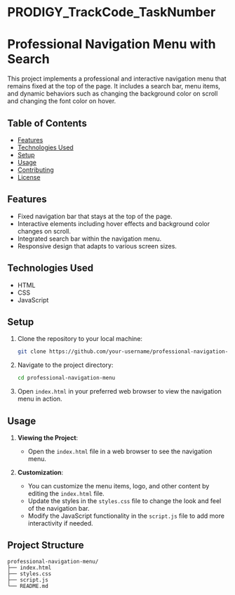 # PRODIGY_TrackCode_TaskNumber
# Professional Navigation Menu with Search

This project implements a professional and interactive navigation menu that remains fixed at the top of the page. It includes a search bar, menu items, and dynamic behaviors such as changing the background color on scroll and changing the font color on hover.

## Table of Contents

- [Features](#features)
- [Technologies Used](#technologies-used)
- [Setup](#setup)
- [Usage](#usage)
- [Contributing](#contributing)
- [License](#license)

## Features

- Fixed navigation bar that stays at the top of the page.
- Interactive elements including hover effects and background color changes on scroll.
- Integrated search bar within the navigation menu.
- Responsive design that adapts to various screen sizes.

## Technologies Used

- HTML
- CSS
- JavaScript

## Setup

1. Clone the repository to your local machine:

    ```bash
    git clone https://github.com/your-username/professional-navigation-menu.git
    ```

2. Navigate to the project directory:

    ```bash
    cd professional-navigation-menu
    ```

3. Open `index.html` in your preferred web browser to view the navigation menu in action.

## Usage

1. **Viewing the Project**:
    - Open the `index.html` file in a web browser to see the navigation menu.

2. **Customization**:
    - You can customize the menu items, logo, and other content by editing the `index.html` file.
    - Update the styles in the `styles.css` file to change the look and feel of the navigation bar.
    - Modify the JavaScript functionality in the `script.js` file to add more interactivity if needed.

## Project Structure

```plaintext
professional-navigation-menu/
├── index.html
├── styles.css
├── script.js
└── README.md
